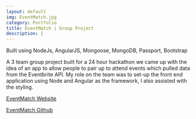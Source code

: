 ```yaml
---
layout: default
img: EventMatch.jpg
category: Portfolio
title: EventMatch | Group Project
description: |
---
```

  Built using NodeJs, AngularJS, Mongoose, MongoDB, Passport, Bootstrap

  A 3 team group project built for a 24 hour hackathon we came up with the idea of an app to allow people to pair up to attend events which pulled data from the Eventbrite API. My role on the team was to set-up the front end application using Node and Angular as the framework, I also assisted with the styling.

[EventMatch Website](http://eventmatch.herokuapp.com/)

[EventMatch Github](https://github.com/evanjmg/GA-Hackathon)
